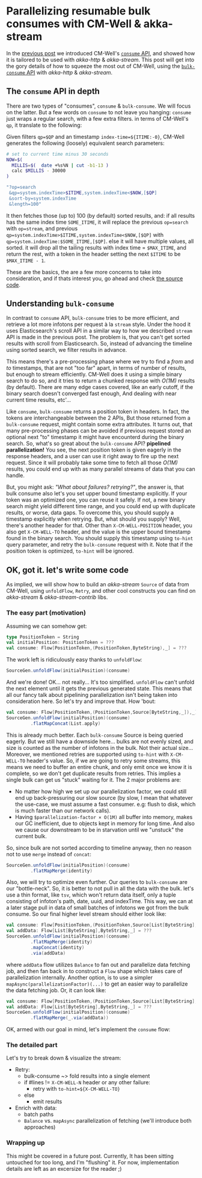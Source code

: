 # Parallelizing resumable bulk consumes with CM-Well & akka-stream
In the [previous post](https://hochgi.blogspot.co.il/2017/08/unfolding-streams-like-boss-part-1.html?view=classic) we introduced CM-Well's [`consume` API](https://github.com/thomsonreuters/CM-Well/blob/7af690adf2c196e15309ee2b6bdf5536f035780b/docs/API.Stream.ConsumeNextChunk.md), and showed how it is tailored to be used with _akka-http_ & _akka-stream_.
This post will get into the gory details of how to squeeze the most out of CM-Well, using the [`bulk-consume` API](https://github.com/thomsonreuters/CM-Well/blob/7af690adf2c196e15309ee2b6bdf5536f035780b/docs/API.Stream.ConsumeNextBulk.md) with _akka-http_ & _akka-stream_.

## The `consume` API in depth
There are two types of "consumes", `consume` & `bulk-consume`. We will focus on the latter. But a few words on `consume` to not leave you hanging: `consume` just wraps a regular search, with a few extra filters. in terms of CM-Well's `qp`, it translate to the following:

Given filters `qp=$QP` and an timestamp `index-time=${ITIME:-0}`, CM-Well generates the following (loosely) equivalent search parameters:

```bash
# set to current time minus 30 seconds
NOW=$(
  MILLIS=$(  date +%s%N | cut -b1-13 )
  calc $MILLIS - 30000
)

"?op=search
 &qp=system.indexTime>$ITIME,system.indexTime<$NOW,[$QP]
 &sort-by=system.indexTime
 &length=100"
```

It then fetches those (up to) 100 (by default) sorted results, and:
if all results has the same index time `SOME_ITIME`, it will replace the previous `op=search` with `op=stream`, and previous `qp=system.indexTime>$ITIME,system.indexTime<$NOW,[$QP]` with `qp=system.indexTime:$SOME_ITIME,[$QP]`. else it will have multiple values, all sorted. it will drop all the tailing results with index time = `$MAX_ITIME`, and return the rest, with a token in the header setting the next `$ITIME` to be `$MAX_ITIME - 1`.

These are the basics, the are a few more concerns to take into consideration, and if thats interest you, go ahead and check [the source code](https://github.com/thomsonreuters/CM-Well/blob/4f0e644739d5569d572dc200093af87f99e0d281/server/cmwell-ws/app/controllers/Application.scala#L1420-L1646).

## Understanding `bulk-consume`
In contrast to `consume` API, `bulk-consume` tries to be more efficient, and retrieve a lot more infotons per request à la `stream` style. Under the hood it uses Elasticsearch's scroll API in a similar way to how we described `stream` API is made in the previous post. The problem is, that you can't get sorted results with scroll from Elasticsearch. So, instead of advancing the timeline using sorted search, we filter results in advance.

This means there's a pre-processing phase where we try to find a _from_ and _to_ timestamps, that are not "too far" apart, in terms of number of results, but enough to stream efficiently. CM-Well does it using a simple binary search to do so, and it tries to return a chunked response with _O(1M)_ results (by default). There are many edge cases covered, like an early cutoff, if the binary search doesn't converged fast enough, And dealing with near current time results, etc'...

Like `consume`, `bulk-consume` returns a position token in headers. In fact, the tokens are interchangeable between the 2 APIs, But those returned from a `bulk-consume` request, might contain some extra attributes. It turns out, that many pre-processing phases can be avoided if previous request stored an optional next "to" timestamp it might have encounterd during the binary search. So, what's so great about the `bulk-consume` API? **pipelined parallelization!** You see, the next position token is given eagerly in the response headers, and a user can use it right away to fire up the next request. Since it will probably take some time to fetch all those _O(1M)_ results, you could end up with as many parallel streams of data that you can handle.

But, you might ask: _"What about failures? retrying?"_, the answer is, that bulk consume also let's you set upper bound timestamp explicitly. If your token was an optimized one, you can reuse it safely. If not, a new binary search might yield different time range, and you could end up with duplicate results, or worse, data gaps. To overcome this, you should supply a timestamp explicitly when retrying. But, what should you supply? Well, there's another header for that. Other than `X-CM-WELL-POSITION` header, you also get `X-CM-WELL-TO` header, and the value is the upper bound timestamp found in the binary search. You should supply this timestamp using `to-hint` query parameter, and retry the `bulk-consume` request with it. Note that if the position token is optimized, `to-hint` will be ignored.

## OK, got it. let's write some code
As implied, we will show how to build an _akka-stream_ `Source` of data from CM-Well, using `unfoldFlow`, `Retry`, and other cool constructs you can find on _akka-stream_ & _akka-stream-contrib_ libs.

### The easy part (motivation)
Assuming we can somehow get:
```scala
type PositionToken = String
val initialPosition: PositionToken = ???
val consume: Flow[PositionToken,(PositionToken,ByteString),_] = ???
```
The work left is ridiculously easy thanks to `unfoldFlow`:
```scala
SourceGen.unfoldFlow(initialPosition)(consume)
```
And we're done!
OK... not really... It's too simplified. `unfoldFlow` can't unfold the next element until it gets the previous generated state. This means that all our fancy talk about pipelining parallelization isn't being taken into consideration here. So let's try and improve that. How 'bout:
```scala
val consume: Flow[PositionToken,(PositionToken,Source[ByteString,_]),_] = ???
SourceGen.unfoldFlow(initialPosition)(consume)
         .flatMapConcat(List.apply)
```
This is already much better. Each `bulk-consume` Source is being queried eagerly. But we still have a downside here... bulks are not evenly sized, and size is counted as the number of infotons in the bulk. Not their actual size...
Moreover, we mentioned retries are supported using `to-hint` with `X-CM-WELL-TO` header's value. So, if we are going to retry some streams, this means we need to buffer an entire chunk, and only emit once we know it is complete, so we don't get duplicate results from retries. This implies a single bulk can get us "stuck" waiting for it. The 2 major problems are:
* No matter how high we set up our parallelization factor,
we could still end up back-pressuring our slow source (by slow, I mean that whatever the use-case,
we must assume a fast consumer. e.g: flush to disk, which is much faster than our network calls).
* Having `$parallelization-factor × O(1M)` all buffer into memory, makes our GC inefficient,
due to objects kept in memory for long time. And also we cause our downstream to be in starvation until we "unstuck" the current bulk.

So, since bulk are not sorted according to timeline anyway, then no reason not to use `merge` instead of `concat`:
```scala
SourceGen.unfoldFlow(initialPosition)(consume)
         .flatMapMerge(identity)
```
Also, we will try to optimize even further. Our queries to `bulk-consume` are our "bottle-neck". So, it is better to not pull in all the data with the bulk. let's use a thin format, like `tsv`, which won't return data itself, only a tuple consisting of infoton's path, date, uuid, and indexTime. This way, we can at a later stage pull in data of small batches of infotons we got from the bulk consume. So our final higher level stream should either look like:
```scala
val consume: Flow[PositionToken,(PositionToken,Source[List[ByteString],_]),_] = ???
val addData: Flow[List[ByteString],ByteString,_] = ???
SourceGen.unfoldFlow(initialPosition)(consume)
         .flatMapMerge(identity)
         .mapConcat(identity)
         .via(addData)
```
where `addData` flow utilizes `Balance` to fan out and parallelize data fetching job, and then fan back in to construct a `Flow` shape which takes care of parallelization internally. Another option, is to use a simpler `mapAsync(parallelizationFactor)(...)` to get an easier way to parallelize the data fetching job. Or, it can look like:
```scala
val consume: Flow[PositionToken,(PositionToken,Source[List[ByteString],_]),_] = ???
val addData: Flow[List[ByteString],ByteString,_] = ???
SourceGen.unfoldFlow(initialPosition)(consume)
         .flatMapMerge(_.via(addData))
```
OK, armed with our goal in mind, let's implement the `consume` flow:
### The detailed part
Let's try to break down & visualize the stream:

- Retry:
    * bulk-consume ~> fold results into a single element
    * if #lines != `X-CM-WELL-N` header or any other failure:
        - retry with `to-hint=${X-CM-WELL-TO}`
    * else
        - emit results
- Enrich with data:
    * batch paths
    * `Balance` vs. `mapAsync` parallelization of fetching (we'll introduce both approaches)

### Wrapping up
This might be covered in a future post. Currently, It has been sitting untouched for too long, and I'm "flushing" it. For now, implementation details are left as an excersize for the reader ;)
